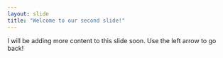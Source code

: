 ```yaml
---
layout: slide
title: "Welcome to our second slide!"
---
```

I will be adding more content to this slide soon.
Use the left arrow to go back!
